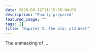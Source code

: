 ```yaml
---
date: 2020-03-12T11:15:58-04:00
description: "Poorly prepared"
featured_image: ""
tags: []
title: "Kapitel X: The old, old West"
---
```


The unmasking of ...
